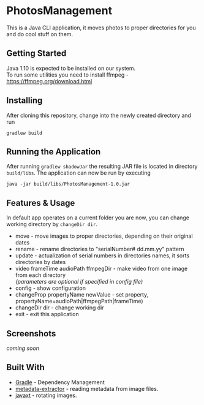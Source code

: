 # PhotosManagement

This is a Java CLI application, it moves photos to proper directories for you and do cool stuff on them.

## Getting Started

Java 1.10 is expected to be installed on our system.\
To run some utilities you need to install ffmpeg - https://ffmpeg.org/download.html

## Installing

After cloning this repository, change into the newly created directory and run

```
gradlew build
```

## Running the Application

After running `gradlew shadowJar` the resulting JAR file is located in directory `build/libs`.
The application can now be run by executing

```
java -jar build/libs/PhotosManagement-1.0.jar
```

## Features & Usage
In default app operates on a current folder you are now, you can change working directory by `changeDir dir`.

* move - move images to proper directories, depending on their original dates
* rename - rename directories to "serialNumber# dd.mm.yy" pattern
* update - actualization of serial numbers in directories names, it sorts directories by dates
* video frameTime audioPath ffmpegDir - make video from one image from each directory\
*(parameters are optional if specified in config file)*
* config - show configuration
* changeProp propertyName newValue - set property, propertyName=audioPath|ffmpegPath|frameTime)
* changeDir dir - change working dir
* exit - exit this application

## Screenshots

*coming soon*

## Built With

* [Gradle](https://gradle.org) - Dependency Management
* [metadata-extractor](https://github.com/drewnoakes/metadata-extractor) -  reading metadata from image files.
* [javaxt](https://mvnrepository.com/artifact/javaxt/javaxt-core/1.7.8) - rotating images.
